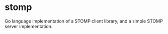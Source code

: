stomp
=====

Go language implementation of a STOMP client library, and a simple
STOMP server implementation.
